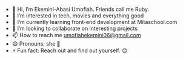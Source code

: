 - 👋 Hi, I’m Ekemini-Abasi Umofiah. Friends call me Ruby.
- 👀 I’m interested in tech, movies and everything good
- 🌱 I’m currently learning front-end development at Mitaschool.com
- 💞️ I’m looking to collaborate on interesting projects
- 📫 How to reach me umofiahekemini06@gmail.com
- 😄 Pronouns: she 👩
- ⚡ Fun fact: Reach out and find out yourself. 😊

<!---
umofiah/umofiah is a ✨ special ✨ repository because its `README.md` (this file) appears on your GitHub profile.
You can click the Preview link to take a look at your changes.
--->
